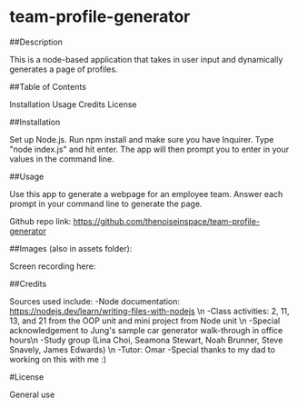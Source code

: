 # team-profile-generator

##Description

This is a node-based application that takes in user input and dynamically generates a page of profiles. 

##Table of Contents

Installation
Usage
Credits
License

##Installation

Set up Node.js. Run npm install and make sure you have Inquirer. Type "node index.js" and hit enter. The app will then prompt you to enter in your values in the command line.

##Usage

Use this app to generate a webpage for an employee team. Answer each prompt in your command line to generate the page.

Github repo link: https://github.com/thenoiseinspace/team-profile-generator 

##Images (also in assets folder): 


Screen recording here: 

##Credits

Sources used include: -Node documentation: https://nodejs.dev/learn/writing-files-with-nodejs \n
-Class activities: 2, 11, 13, and 21 from the OOP unit and mini project from Node unit \n
-Special acknowledgement to Jung's sample car generator walk-through in office hours\n
-Study group (Lina Choi, Seamona Stewart, Noah Brunner, Steve Snavely, James Edwards) \n
-Tutor: Omar
-Special thanks to my dad to working on this with me :) 

#License

General use